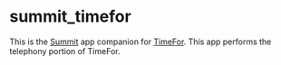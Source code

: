 # summit_timefor

This is the [Summit](https://developers.corvisa.com/) app companion for [TimeFor](https://github.com/gilomen2/timefor). This app performs the telephony portion of TimeFor.
